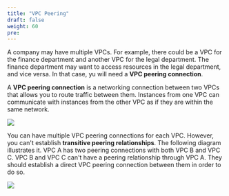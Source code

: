 ```yaml
---
title: "VPC Peering"
draft: false
weight: 60
pre: 
---
```


A company may have multiple VPCs. For example, there could be a VPC for the finance department and another VPC for the legal department. The finance department may want to access resources in the legal department, and vice versa. In that case, yu will need a **VPC peering connection**.

A **VPC peering connection** is a networking connection between two VPCs that allows you to route traffic between them. Instances from one VPC can communicate with instances from the other VPC as if they are within the same network.

<img src='/images/peering-intro-diagram.png'>

You can have multiple VPC peering connections for each VPC. However, you can't establish **transitive peering relationships**. The following diagram illustrates it. VPC A has two peering connections with both VPC B and VPC C. VPC B and VPC C can't have a peering relationship through VPC A. They should establish a direct VPC peering connection between them in order to do so.

<img src='/images/transitive-peering-diagram.png'>













